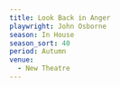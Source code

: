 ```yaml
---
title: Look Back in Anger
playwright: John Osborne
season: In House
season_sort: 40
period: Autumn
venue:
  - New Theatre
---
```

